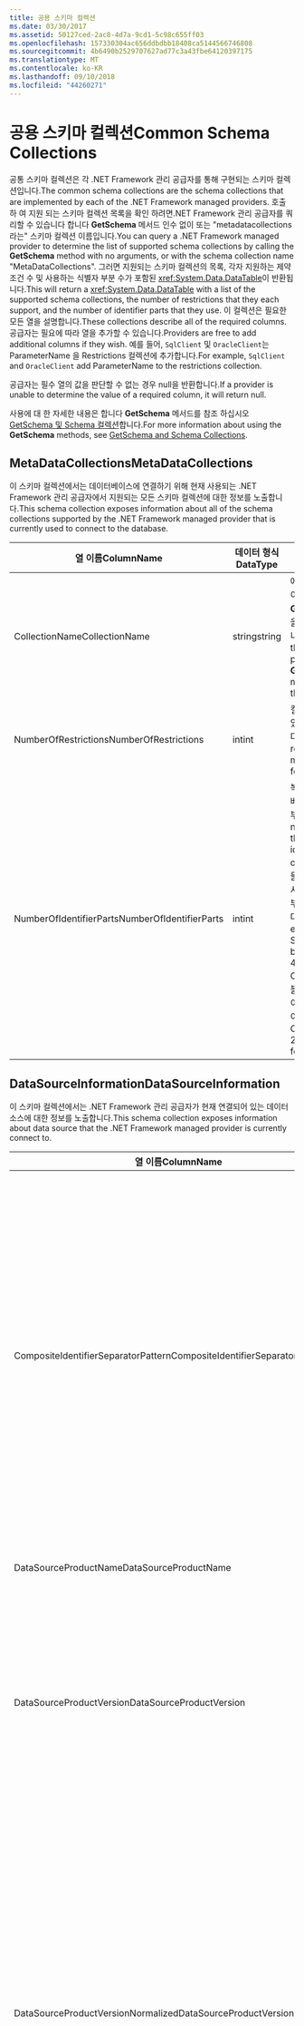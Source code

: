 ```yaml
---
title: 공용 스키마 컬렉션
ms.date: 03/30/2017
ms.assetid: 50127ced-2ac8-4d7a-9cd1-5c98c655ff03
ms.openlocfilehash: 157330304ac656ddbdbb18408ca5144566746808
ms.sourcegitcommit: 4b6490b2529707627ad77c3a43fbe64120397175
ms.translationtype: MT
ms.contentlocale: ko-KR
ms.lasthandoff: 09/10/2018
ms.locfileid: "44260271"
---
```

# <a name="common-schema-collections"></a><span data-ttu-id="09915-102">공용 스키마 컬렉션</span><span class="sxs-lookup"><span data-stu-id="09915-102">Common Schema Collections</span></span>
<span data-ttu-id="09915-103">공통 스키마 컬렉션은 각 .NET Framework 관리 공급자를 통해 구현되는 스키마 컬렉션입니다.</span><span class="sxs-lookup"><span data-stu-id="09915-103">The common schema collections are the schema collections that are implemented by each of the .NET Framework managed providers.</span></span> <span data-ttu-id="09915-104">호출 하 여 지원 되는 스키마 컬렉션 목록을 확인 하려면.NET Framework 관리 공급자를 쿼리할 수 있습니다 합니다 **GetSchema** 메서드 인수 없이 또는 "metadatacollections 라는" 스키마 컬렉션 이름입니다.</span><span class="sxs-lookup"><span data-stu-id="09915-104">You can query a .NET Framework managed provider to determine the list of supported schema collections by calling the **GetSchema** method with no arguments, or with the schema collection name "MetaDataCollections".</span></span> <span data-ttu-id="09915-105">그러면 지원되는 스키마 컬렉션의 목록, 각자 지원하는 제약 조건 수 및 사용하는 식별자 부분 수가 포함된 <xref:System.Data.DataTable>이 반환됩니다.</span><span class="sxs-lookup"><span data-stu-id="09915-105">This will return a <xref:System.Data.DataTable> with a list of the supported schema collections, the number of restrictions that they each support, and the number of identifier parts that they use.</span></span> <span data-ttu-id="09915-106">이 컬렉션은 필요한 모든 열을 설명합니다.</span><span class="sxs-lookup"><span data-stu-id="09915-106">These collections describe all of the required columns.</span></span> <span data-ttu-id="09915-107">공급자는 필요에 따라 열을 추가할 수 있습니다.</span><span class="sxs-lookup"><span data-stu-id="09915-107">Providers are free to add additional columns if they wish.</span></span> <span data-ttu-id="09915-108">예를 들어, `SqlClient` 및 `OracleClient`는 ParameterName 을 Restrictions 컬렉션에 추가합니다.</span><span class="sxs-lookup"><span data-stu-id="09915-108">For example, `SqlClient` and `OracleClient` add ParameterName to the restrictions collection.</span></span>  
  
 <span data-ttu-id="09915-109">공급자는 필수 열의 값을 판단할 수 없는 경우 null을 반환합니다.</span><span class="sxs-lookup"><span data-stu-id="09915-109">If a provider is unable to determine the value of a required column, it will return null.</span></span>  
  
 <span data-ttu-id="09915-110">사용에 대 한 자세한 내용은 합니다 **GetSchema** 메서드를 참조 하십시오 [GetSchema 및 Schema 컬렉션](../../../../docs/framework/data/adonet/getschema-and-schema-collections.md)합니다.</span><span class="sxs-lookup"><span data-stu-id="09915-110">For more information about using the **GetSchema** methods, see [GetSchema and Schema Collections](../../../../docs/framework/data/adonet/getschema-and-schema-collections.md).</span></span>  
  
## <a name="metadatacollections"></a><span data-ttu-id="09915-111">MetaDataCollections</span><span class="sxs-lookup"><span data-stu-id="09915-111">MetaDataCollections</span></span>  
 <span data-ttu-id="09915-112">이 스키마 컬렉션에서는 데이터베이스에 연결하기 위해 현재 사용되는 .NET Framework 관리 공급자에서 지원되는 모든 스키마 컬렉션에 대한 정보를 노출합니다.</span><span class="sxs-lookup"><span data-stu-id="09915-112">This schema collection exposes information about all of the schema collections supported by the .NET Framework managed provider that is currently used to connect to the database.</span></span>  
  
|<span data-ttu-id="09915-113">열 이름</span><span class="sxs-lookup"><span data-stu-id="09915-113">ColumnName</span></span>|<span data-ttu-id="09915-114">데이터 형식</span><span class="sxs-lookup"><span data-stu-id="09915-114">DataType</span></span>|<span data-ttu-id="09915-115">설명</span><span class="sxs-lookup"><span data-stu-id="09915-115">Description</span></span>|  
|----------------|--------------|-----------------|  
|<span data-ttu-id="09915-116">CollectionName</span><span class="sxs-lookup"><span data-stu-id="09915-116">CollectionName</span></span>|<span data-ttu-id="09915-117">string</span><span class="sxs-lookup"><span data-stu-id="09915-117">string</span></span>|<span data-ttu-id="09915-118">에 전달할 컬렉션의 이름을 합니다 **GetSchema** 컬렉션을 반환 하는 방법입니다.</span><span class="sxs-lookup"><span data-stu-id="09915-118">The name of the collection to pass to the **GetSchema** method to return the collection.</span></span>|  
|<span data-ttu-id="09915-119">NumberOfRestrictions</span><span class="sxs-lookup"><span data-stu-id="09915-119">NumberOfRestrictions</span></span>|<span data-ttu-id="09915-120">int</span><span class="sxs-lookup"><span data-stu-id="09915-120">int</span></span>|<span data-ttu-id="09915-121">컬렉션에 지정할 수 있는 제한의 수입니다.</span><span class="sxs-lookup"><span data-stu-id="09915-121">The number of restrictions that may be specified for the collection.</span></span>|  
|<span data-ttu-id="09915-122">NumberOfIdentifierParts</span><span class="sxs-lookup"><span data-stu-id="09915-122">NumberOfIdentifierParts</span></span>|<span data-ttu-id="09915-123">int</span><span class="sxs-lookup"><span data-stu-id="09915-123">int</span></span>|<span data-ttu-id="09915-124">복합 식별자/데이터베이스 개체 이름의 부분 개수.</span><span class="sxs-lookup"><span data-stu-id="09915-124">The number of parts in the composite identifier/database object name.</span></span> <span data-ttu-id="09915-125">예를 들어, SQL Server에서는 테이블에 대한 부분이 3개이고 열에 대한 4개입니다.</span><span class="sxs-lookup"><span data-stu-id="09915-125">For example, in SQL Server, this would be 3 for tables and 4 for columns.</span></span> <span data-ttu-id="09915-126">Oracle에서는 테이블에 대한 부분이 2개이고 열에 대한 부분이 3개입니다.</span><span class="sxs-lookup"><span data-stu-id="09915-126">In Oracle, it would be 2 for tables and 3 for columns.</span></span>|  
  
## <a name="datasourceinformation"></a><span data-ttu-id="09915-127">DataSourceInformation</span><span class="sxs-lookup"><span data-stu-id="09915-127">DataSourceInformation</span></span>  
 <span data-ttu-id="09915-128">이 스키마 컬렉션에서는 .NET Framework 관리 공급자가 현재 연결되어 있는 데이터 소스에 대한 정보를 노출합니다.</span><span class="sxs-lookup"><span data-stu-id="09915-128">This schema collection exposes information about data source that the .NET Framework managed provider is currently connect to.</span></span>  
  
|<span data-ttu-id="09915-129">열 이름</span><span class="sxs-lookup"><span data-stu-id="09915-129">ColumnName</span></span>|<span data-ttu-id="09915-130">데이터 형식</span><span class="sxs-lookup"><span data-stu-id="09915-130">DataType</span></span>|<span data-ttu-id="09915-131">설명</span><span class="sxs-lookup"><span data-stu-id="09915-131">Description</span></span>|  
|----------------|--------------|-----------------|  
|<span data-ttu-id="09915-132">CompositeIdentifierSeparatorPattern</span><span class="sxs-lookup"><span data-stu-id="09915-132">CompositeIdentifierSeparatorPattern</span></span>|<span data-ttu-id="09915-133">string</span><span class="sxs-lookup"><span data-stu-id="09915-133">string</span></span>|<span data-ttu-id="09915-134">복합 식별자의 복합 구분 기호와 일치하는 정규식입니다.</span><span class="sxs-lookup"><span data-stu-id="09915-134">The regular expression to match the composite separators in a composite identifier.</span></span> <span data-ttu-id="09915-135">예를 들어, "\\."</span><span class="sxs-lookup"><span data-stu-id="09915-135">For example, "\\."</span></span> <span data-ttu-id="09915-136">(SQL Server 용) 또는 "\@&#124;\\합니다."</span><span class="sxs-lookup"><span data-stu-id="09915-136">(for SQL Server) or "\@&#124;\\."</span></span> <span data-ttu-id="09915-137">(Oracle의 경우)입니다.</span><span class="sxs-lookup"><span data-stu-id="09915-137">(for Oracle).</span></span><br /><br /> <span data-ttu-id="09915-138">복합 식별자는 일반적으로 예를 들어 데이터베이스 개체 이름에 사용 됩니다., pubs.dbo.authors 또는 pubs\@dbo.authors입니다.</span><span class="sxs-lookup"><span data-stu-id="09915-138">A composite identifier is typically what is used for a database object name, for example: pubs.dbo.authors or pubs\@dbo.authors.</span></span><br /><br /> <span data-ttu-id="09915-139">SQL Server에 대 한 정규식을 사용 하 여 "\\."입니다.</span><span class="sxs-lookup"><span data-stu-id="09915-139">For SQL Server, use the regular expression "\\.".</span></span> <span data-ttu-id="09915-140">Oracleclient의 사용 하 여 "\@&#124;\\."입니다.</span><span class="sxs-lookup"><span data-stu-id="09915-140">For OracleClient, use "\@&#124;\\.".</span></span><br /><br /> <span data-ttu-id="09915-141">ODBC의 경우 Catalog_name_seperator를 사용합니다.</span><span class="sxs-lookup"><span data-stu-id="09915-141">For ODBC use the Catalog_name_seperator.</span></span><br /><br /> <span data-ttu-id="09915-142">OLE DB의 경우 DBLITERAL_CATALOG_SEPARATOR 또는 DBLITERAL_SCHEMA_SEPARATOR를 사용합니다.</span><span class="sxs-lookup"><span data-stu-id="09915-142">For OLE DB use DBLITERAL_CATALOG_SEPARATOR or DBLITERAL_SCHEMA_SEPARATOR.</span></span>|  
|<span data-ttu-id="09915-143">DataSourceProductName</span><span class="sxs-lookup"><span data-stu-id="09915-143">DataSourceProductName</span></span>|<span data-ttu-id="09915-144">string</span><span class="sxs-lookup"><span data-stu-id="09915-144">string</span></span>|<span data-ttu-id="09915-145">"Oracle" 또는 "SQLServer"와 같은 공급자에서 액세스하는 제품의 이름입니다.</span><span class="sxs-lookup"><span data-stu-id="09915-145">The name of the product accessed by the provider, such as "Oracle" or "SQLServer".</span></span>|  
|<span data-ttu-id="09915-146">DataSourceProductVersion</span><span class="sxs-lookup"><span data-stu-id="09915-146">DataSourceProductVersion</span></span>|<span data-ttu-id="09915-147">string</span><span class="sxs-lookup"><span data-stu-id="09915-147">string</span></span>|<span data-ttu-id="09915-148">공급자에서 액세스하는 제품의 버전을 Microsoft 형식이 아닌 데이터 소스 기본 형식으로 나타냅니다.</span><span class="sxs-lookup"><span data-stu-id="09915-148">Indicates the version of the product accessed by the provider, in the data sources native format and not in Microsoft format.</span></span><br /><br /> <span data-ttu-id="09915-149">경우에 따라 DataSourceProductVersion과 DataSourceProductVersionNormalized는 동일한 값입니다.</span><span class="sxs-lookup"><span data-stu-id="09915-149">In some cases DataSourceProductVersion and DataSourceProductVersionNormalized will be the same value.</span></span> <span data-ttu-id="09915-150">OLE DB 및 ODBC의 경우 이 값은 항상 기본 API에서 동일한 함수 호출로 매핑될 때와 같습니다.</span><span class="sxs-lookup"><span data-stu-id="09915-150">In the case of OLE DB and ODBC, these will always be the same as they are mapped to the same function call in the underlying native API.</span></span>|  
|<span data-ttu-id="09915-151">DataSourceProductVersionNormalized</span><span class="sxs-lookup"><span data-stu-id="09915-151">DataSourceProductVersionNormalized</span></span>|<span data-ttu-id="09915-152">string</span><span class="sxs-lookup"><span data-stu-id="09915-152">string</span></span>|<span data-ttu-id="09915-153">`String.Compare()`와 비교할 수 있는 데이터 소스의 표준화된 버전.</span><span class="sxs-lookup"><span data-stu-id="09915-153">A normalized version for the data source, such that it can be compared with `String.Compare()`.</span></span> <span data-ttu-id="09915-154">이 형식은 버전 10이 버전 1과 버전 2 사이에 정렬되지 않도록 공급자의 모든 버전에서 일관성이 유지됩니다.</span><span class="sxs-lookup"><span data-stu-id="09915-154">The format of this is consistent for all versions of the provider to prevent version 10 from sorting between version 1 and version 2.</span></span><br /><br /> <span data-ttu-id="09915-155">예를 들어, Oracle 공급자는 "08.01.07.04.01"을 반환 하는 Oracle 8i 데이터 원본을 사용 하면 해당 정규화 된 버전에 대 한 "nn.nn.nn.nn.nn" 형식을 사용 합니다.</span><span class="sxs-lookup"><span data-stu-id="09915-155">For example, the Oracle provider uses a format of "nn.nn.nn.nn.nn" for its normalized version, which causes an Oracle 8i data source to return "08.01.07.04.01".</span></span> <span data-ttu-id="09915-156">SQL Server에는 일반적인 Microsoft "nn.nn.nnnn" 형식을 사용합니다.</span><span class="sxs-lookup"><span data-stu-id="09915-156">SQL Server uses the typical Microsoft "nn.nn.nnnn" format.</span></span><br /><br /> <span data-ttu-id="09915-157">경우에 따라 DataSourceProductVersion과 DataSourceProductVersionNormalized는 동일한 값입니다.</span><span class="sxs-lookup"><span data-stu-id="09915-157">In some cases, DataSourceProductVersion and DataSourceProductVersionNormalized will be the same value.</span></span> <span data-ttu-id="09915-158">OLE DB 및 ODBC의 경우 이 값은 항상 기본 API에서 동일한 함수 호출로 매핑될 때와 같습니다.</span><span class="sxs-lookup"><span data-stu-id="09915-158">In the case of OLE DB and ODBC these will always be the same as they are mapped to the same function call in the underlying native API.</span></span>|  
|<span data-ttu-id="09915-159">GroupByBehavior</span><span class="sxs-lookup"><span data-stu-id="09915-159">GroupByBehavior</span></span>|<xref:System.Data.Common.GroupByBehavior>|<span data-ttu-id="09915-160">GROUP BY 절의 열과 선택 목록의 집계되지 않은 열 간의 관계를 지정합니다.</span><span class="sxs-lookup"><span data-stu-id="09915-160">Specifies the relationship between the columns in a GROUP BY clause and the non-aggregated columns in the select list.</span></span>|  
|<span data-ttu-id="09915-161">IdentifierPattern</span><span class="sxs-lookup"><span data-stu-id="09915-161">IdentifierPattern</span></span>|<span data-ttu-id="09915-162">string</span><span class="sxs-lookup"><span data-stu-id="09915-162">string</span></span>|<span data-ttu-id="09915-163">식별자와 일치하고 일치하는 식별자 값이 있는 정규식입니다.</span><span class="sxs-lookup"><span data-stu-id="09915-163">A regular expression that matches an identifier and has a match value of the identifier.</span></span> <span data-ttu-id="09915-164">예를 들어, &quot;[A-Za-z0-9_#$]&quot;입니다.</span><span class="sxs-lookup"><span data-stu-id="09915-164">For example "[A-Za-z0-9_#$]".</span></span>|  
|<span data-ttu-id="09915-165">IdentifierCase</span><span class="sxs-lookup"><span data-stu-id="09915-165">IdentifierCase</span></span>|<xref:System.Data.Common.IdentifierCase>|<span data-ttu-id="09915-166">따옴표로 묶지 않은 식별자의 대/소문자 구분 여부를 나타냅니다.</span><span class="sxs-lookup"><span data-stu-id="09915-166">Indicates whether non-quoted identifiers are treated as case sensitive or not.</span></span>|  
|<span data-ttu-id="09915-167">OrderByColumnsInSelect</span><span class="sxs-lookup"><span data-stu-id="09915-167">OrderByColumnsInSelect</span></span>|<span data-ttu-id="09915-168">bool</span><span class="sxs-lookup"><span data-stu-id="09915-168">bool</span></span>|<span data-ttu-id="09915-169">ORDER BY 절의 열이 선택 목록에 들어 있어야 하는지 여부를 지정합니다.</span><span class="sxs-lookup"><span data-stu-id="09915-169">Specifies whether columns in an ORDER BY clause must be in the select list.</span></span> <span data-ttu-id="09915-170">true 값은 선택 목록에 있어야 함을 나타내며 false 값은 선택 목록에 있을 필요가 없음을 나타냅니다.</span><span class="sxs-lookup"><span data-stu-id="09915-170">A value of true indicates that they are required to be in the select list, a value of false indicates that they are not required to be in the select list.</span></span>|  
|<span data-ttu-id="09915-171">ParameterMarkerFormat</span><span class="sxs-lookup"><span data-stu-id="09915-171">ParameterMarkerFormat</span></span>|<span data-ttu-id="09915-172">string</span><span class="sxs-lookup"><span data-stu-id="09915-172">string</span></span>|<span data-ttu-id="09915-173">매개 변수 형식을 지정하는 방법을 나타내는 형식 문자열입니다.</span><span class="sxs-lookup"><span data-stu-id="09915-173">A format string that represents how to format a parameter.</span></span><br /><br /> <span data-ttu-id="09915-174">명명된 매개 변수를 데이터 소스에서 지원하는 경우 매개 변수 이름의 형식이 지정되어야 하는 위치가 이 문자열의 첫 번째 자리 표시자여야 합니다.</span><span class="sxs-lookup"><span data-stu-id="09915-174">If named parameters are supported by the data source, the first placeholder in this string should be where the parameter name should be formatted.</span></span><br /><br /> <span data-ttu-id="09915-175">예를 들어, 데이터 원본 이름을 지정 하 고 접두사가 붙은 매개 변수를 필요로 하는 경우는 ':'이 ":{0}"입니다.</span><span class="sxs-lookup"><span data-stu-id="09915-175">For example, if the data source expects parameters to be named and prefixed with an ‘:’ this would be ":{0}".</span></span> <span data-ttu-id="09915-176">이 문자열을 “p1”이라는 매개 변수 이름으로 형식을 지정하는 경우 결과 문자열은 “:p1”입니다.</span><span class="sxs-lookup"><span data-stu-id="09915-176">When formatting this with a parameter name of "p1" the resulting string is ":p1".</span></span><br /><br /> <span data-ttu-id="09915-177">데이터 원본 이라는 접두사가 붙은 매개 변수를 필요로 하는 경우는 '\@', 이름을 이미 포함 하지만 '{0}', 및 라는 매개 변수를 지정 합니다. 결과를 "\@p1" 정규식은 단순히 "\@p1"입니다.</span><span class="sxs-lookup"><span data-stu-id="09915-177">If the data source expects parameters to be prefixed with the ‘\@’, but the names already include them, this would be ‘{0}’, and the result of formatting a parameter named "\@p1" would simply be "\@p1".</span></span><br /><br /> <span data-ttu-id="09915-178">명명 된 매개 변수가 필요 하지 않으며 사용 하는 데이터 원본에는 '?'</span><span class="sxs-lookup"><span data-stu-id="09915-178">For data sources that do not expect named parameters and expect the use of the ‘?’</span></span> <span data-ttu-id="09915-179">문자 서식 문자열을 간단히 지정할 수 있습니다. '?'를 매개 변수 이름은 무시 됩니다.</span><span class="sxs-lookup"><span data-stu-id="09915-179">character, the format string can be specified as simply ‘?’, which would ignore the parameter name.</span></span> <span data-ttu-id="09915-180">OLE DB의 경우에는 ‘?’가 반환됩니다.</span><span class="sxs-lookup"><span data-stu-id="09915-180">For OLE DB we return ‘?’.</span></span>|  
|<span data-ttu-id="09915-181">ParameterMarkerPattern</span><span class="sxs-lookup"><span data-stu-id="09915-181">ParameterMarkerPattern</span></span>|<span data-ttu-id="09915-182">string</span><span class="sxs-lookup"><span data-stu-id="09915-182">string</span></span>|<span data-ttu-id="09915-183">매개 변수 표식과 일치하는 정규식입니다.</span><span class="sxs-lookup"><span data-stu-id="09915-183">A regular expression that matches a parameter marker.</span></span> <span data-ttu-id="09915-184">매개 변수 이름이 있는 경우 일치하는 매개 변수 이름 값을 가집니다.</span><span class="sxs-lookup"><span data-stu-id="09915-184">It will have a match value of the parameter name, if any.</span></span><br /><br /> <span data-ttu-id="09915-185">예를 들어, 명명 된 매개 변수는 지원 되는 경우는 '\@' 문자가 포함 될 매개 변수 이름에서는: "(\@[z0-9_$ #] \*)".</span><span class="sxs-lookup"><span data-stu-id="09915-185">For example, if named parameters are supported with an ‘\@’ lead-in character that will be included in the parameter name, this would be: "(\@[A-Za-z0-9_$#]\*)".</span></span><br /><br /> <span data-ttu-id="09915-186">그러나 명명 된 매개 변수는 지원 되는 경우는 ':' 선행 문자와 해당 매개 변수 이름의 일부분이 아니므로,이 됩니다: ": ([z0-9_$ #]\*)".</span><span class="sxs-lookup"><span data-stu-id="09915-186">However, if named parameters are supported with a ‘:’ as the lead-in character and it is not part of the parameter name, this would be: ":([A-Za-z0-9_$#]\*)".</span></span><br /><br /> <span data-ttu-id="09915-187">물론 데이터 소스에서 명명된 매개 변수를 지원하는 경우 정규식은 단순히 &quot;?&quot;입니다.</span><span class="sxs-lookup"><span data-stu-id="09915-187">Of course, if the data source doesn’t support named parameters, this would simply be "?".</span></span>|  
|<span data-ttu-id="09915-188">ParameterNameMaxLength</span><span class="sxs-lookup"><span data-stu-id="09915-188">ParameterNameMaxLength</span></span>|<span data-ttu-id="09915-189">int</span><span class="sxs-lookup"><span data-stu-id="09915-189">int</span></span>|<span data-ttu-id="09915-190">매개 변수 이름의 최대 길이(문자 수)입니다.</span><span class="sxs-lookup"><span data-stu-id="09915-190">The maximum length of a parameter name in characters.</span></span> <span data-ttu-id="09915-191">Visual Studio에서는 매개 변수 이름이 지원되는 경우 최대 길이에 대한 최소 값을 30자로 간주합니다.</span><span class="sxs-lookup"><span data-stu-id="09915-191">Visual Studio expects that if parameter names are supported, the minimum value for the maximum length is 30 characters.</span></span><br /><br /> <span data-ttu-id="09915-192">데이터 소스에서 명명된 매개 변수를 지원하지 않는 경우 이 속성은 0을 반환합니다.</span><span class="sxs-lookup"><span data-stu-id="09915-192">If the data source does not support named parameters, this property returns zero.</span></span>|  
|<span data-ttu-id="09915-193">ParameterNamePattern</span><span class="sxs-lookup"><span data-stu-id="09915-193">ParameterNamePattern</span></span>|<span data-ttu-id="09915-194">string</span><span class="sxs-lookup"><span data-stu-id="09915-194">string</span></span>|<span data-ttu-id="09915-195">유효 매개 변수 이름과 일치하는 정규식입니다.</span><span class="sxs-lookup"><span data-stu-id="09915-195">A regular expression that matches the valid parameter names.</span></span> <span data-ttu-id="09915-196">매개 변수 이름에 사용할 수 있는 문자에 관한 규칙은 데이터 소스마다 다릅니다.</span><span class="sxs-lookup"><span data-stu-id="09915-196">Different data sources have different rules regarding the characters that may be used for parameter names.</span></span><br /><br /> <span data-ttu-id="09915-197">Visual Studio에서는 매개 변수 이름이 지원되는 경우 문자 "\p{Lu}\p{Ll}\p{Lt}\p{Lm}\p{Lo}\p{Nl}\p{Nd}"를 매개 변수 이름에 사용할 수 있는 최소 지원 문자 집합으로 간주합니다.</span><span class="sxs-lookup"><span data-stu-id="09915-197">Visual Studio expects that if parameter names are supported, the characters "\p{Lu}\p{Ll}\p{Lt}\p{Lm}\p{Lo}\p{Nl}\p{Nd}" are the minimum supported set of characters that are valid for parameter names.</span></span>|  
|<span data-ttu-id="09915-198">QuotedIdentifierPattern</span><span class="sxs-lookup"><span data-stu-id="09915-198">QuotedIdentifierPattern</span></span>|<span data-ttu-id="09915-199">string</span><span class="sxs-lookup"><span data-stu-id="09915-199">string</span></span>|<span data-ttu-id="09915-200">따옴표로 묶은 식별자와 일치하고 따옴표를 제외한 일치하는 식별자 값이 있는 정규식입니다.</span><span class="sxs-lookup"><span data-stu-id="09915-200">A regular expression that matches a quoted identifier and has a match value of the identifier itself without the quotes.</span></span> <span data-ttu-id="09915-201">예를 들어 큰따옴표가 따옴표 붙은 식별자를 식별 하는 데 사용 하는 데이터 원본,이 됩니다. "(([^\\"]&#124;\\"\\") \*) ".</span><span class="sxs-lookup"><span data-stu-id="09915-201">For example, if the data source used double-quotes to identify quoted identifiers, this would be: "(([^\\"]&#124;\\"\\")\*)".</span></span>|  
|<span data-ttu-id="09915-202">QuotedIdentifierCase</span><span class="sxs-lookup"><span data-stu-id="09915-202">QuotedIdentifierCase</span></span>|<xref:System.Data.Common.IdentifierCase>|<span data-ttu-id="09915-203">따옴표로 묶은 식별자의 대/소문자 구분 여부를 나타냅니다.</span><span class="sxs-lookup"><span data-stu-id="09915-203">Indicates whether quoted identifiers are treated as case sensitive or not.</span></span>|  
|<span data-ttu-id="09915-204">StatementSeparatorPattern</span><span class="sxs-lookup"><span data-stu-id="09915-204">StatementSeparatorPattern</span></span>|<span data-ttu-id="09915-205">string</span><span class="sxs-lookup"><span data-stu-id="09915-205">string</span></span>|<span data-ttu-id="09915-206">문 구분 기호와 일치하는 정규식입니다.</span><span class="sxs-lookup"><span data-stu-id="09915-206">A regular expression that matches the statement separator.</span></span>|  
|<span data-ttu-id="09915-207">StringLiteralPattern</span><span class="sxs-lookup"><span data-stu-id="09915-207">StringLiteralPattern</span></span>|<span data-ttu-id="09915-208">string</span><span class="sxs-lookup"><span data-stu-id="09915-208">string</span></span>|<span data-ttu-id="09915-209">문자 리터럴과 일치하고 일치하는 리터럴 값이 있는 정규식입니다.</span><span class="sxs-lookup"><span data-stu-id="09915-209">A regular expression that matches a string literal and has a match value of the literal itself.</span></span> <span data-ttu-id="09915-210">예를 들어, 작은 따옴표 문자열을 식별 하는 데 사용 하는 데이터 원본,이 됩니다. "('([^']&#124;'') \*')"'</span><span class="sxs-lookup"><span data-stu-id="09915-210">For example, if the data source used single-quotes to identify strings, this would be: "('([^']&#124;'')\*')"'</span></span>|  
|<span data-ttu-id="09915-211">SupportedJoinOperators</span><span class="sxs-lookup"><span data-stu-id="09915-211">SupportedJoinOperators</span></span>|<xref:System.Data.Common.SupportedJoinOperators>|<span data-ttu-id="09915-212">데이터 소스에서 지원하는 SQL 조인 문의 형식을 지정합니다.</span><span class="sxs-lookup"><span data-stu-id="09915-212">Specifies what types of SQL join statements are supported by the data source.</span></span>|  
  
## <a name="datatypes"></a><span data-ttu-id="09915-213">DataTypes</span><span class="sxs-lookup"><span data-stu-id="09915-213">DataTypes</span></span>  
 <span data-ttu-id="09915-214">이 스키마 컬렉션에서는 .NET Framework 관리 공급자가 현재 연결되어 있는 데이터베이스에서 지원하는 데이터 형식에 대한 정보를 노출합니다.</span><span class="sxs-lookup"><span data-stu-id="09915-214">This schema collection exposes information about the data types that are supported by the database that the .NET Framework managed provider is currently connected to.</span></span>  
  
|<span data-ttu-id="09915-215">열 이름</span><span class="sxs-lookup"><span data-stu-id="09915-215">ColumnName</span></span>|<span data-ttu-id="09915-216">데이터 형식</span><span class="sxs-lookup"><span data-stu-id="09915-216">DataType</span></span>|<span data-ttu-id="09915-217">설명</span><span class="sxs-lookup"><span data-stu-id="09915-217">Description</span></span>|  
|----------------|--------------|-----------------|  
|<span data-ttu-id="09915-218">TypeName</span><span class="sxs-lookup"><span data-stu-id="09915-218">TypeName</span></span>|<span data-ttu-id="09915-219">string</span><span class="sxs-lookup"><span data-stu-id="09915-219">string</span></span>|<span data-ttu-id="09915-220">공급자별 데이터 형식 이름입니다.</span><span class="sxs-lookup"><span data-stu-id="09915-220">The provider-specific data type name.</span></span>|  
|<span data-ttu-id="09915-221">ProviderDbType</span><span class="sxs-lookup"><span data-stu-id="09915-221">ProviderDbType</span></span>|<span data-ttu-id="09915-222">int</span><span class="sxs-lookup"><span data-stu-id="09915-222">int</span></span>|<span data-ttu-id="09915-223">매개 변수 형식을 지정할 때 사용해야 하는 공급자별 형식 값입니다.</span><span class="sxs-lookup"><span data-stu-id="09915-223">The provider-specific type value that should be used when specifying a parameter’s type.</span></span> <span data-ttu-id="09915-224">예를 들어, SqlDbType.Money 또는 OracleType.Blob입니다.</span><span class="sxs-lookup"><span data-stu-id="09915-224">For example, SqlDbType.Money or OracleType.Blob.</span></span>|  
|<span data-ttu-id="09915-225">ColumnSize</span><span class="sxs-lookup"><span data-stu-id="09915-225">ColumnSize</span></span>|<span data-ttu-id="09915-226">long</span><span class="sxs-lookup"><span data-stu-id="09915-226">long</span></span>|<span data-ttu-id="09915-227">숫자가 아닌 열 또는 매개 변수의 길이는 공급자에서 이 형식에 대해 정의된 길이 또는 최대값을 나타냅니다.</span><span class="sxs-lookup"><span data-stu-id="09915-227">The length of a non-numeric column or parameter refers to either the maximum or the length defined for this type by the provider.</span></span><br /><br /> <span data-ttu-id="09915-228">문자 데이터의 경우 이 값은 데이터 소스에 정의한 최대값 또는 정의된 길이(단위)입니다.</span><span class="sxs-lookup"><span data-stu-id="09915-228">For character data, this is the maximum or defined length in units, defined by the data source.</span></span> <span data-ttu-id="09915-229">Oracle에는 일부 문자 데이터 형식에 대해 길이를 지정하고 나서 실제 저장소 크기를 지정하는 개념이 있습니다.</span><span class="sxs-lookup"><span data-stu-id="09915-229">Oracle has the concept of specifying a length and then specifying the actual storage size for some character data types.</span></span> <span data-ttu-id="09915-230">이 개념에서는 Oracle의 단위 길이만을 정의합니다.</span><span class="sxs-lookup"><span data-stu-id="09915-230">This defines only the length in units for Oracle.</span></span><br /><br /> <span data-ttu-id="09915-231">날짜/시간 데이터 형식의 경우, 최대값에서 소수로 나타낸 시간(초)의 정밀도를 허용한다고 가정할 때 문자열 표시의 길이입니다.</span><span class="sxs-lookup"><span data-stu-id="09915-231">For date-time data types, this is the length of the string representation (assuming the maximum allowed precision of the fractional seconds component).</span></span><br /><br /> <span data-ttu-id="09915-232">데이터 형식이 숫자이면 이 값은 데이터 형식의 최대 정밀도에 대한 상한 값입니다.</span><span class="sxs-lookup"><span data-stu-id="09915-232">If the data type is numeric, this is the upper bound on the maximum precision of the data type.</span></span>|  
|<span data-ttu-id="09915-233">CreateFormat</span><span class="sxs-lookup"><span data-stu-id="09915-233">CreateFormat</span></span>|<span data-ttu-id="09915-234">string</span><span class="sxs-lookup"><span data-stu-id="09915-234">string</span></span>|<span data-ttu-id="09915-235">이 열을 CREATE TABLE과 같은 데이터 정의 문에 추가하는 방법을 나타내는 형식 문자열입니다.</span><span class="sxs-lookup"><span data-stu-id="09915-235">Format string that represents how to add this column to a data definition statement, such as CREATE TABLE.</span></span> <span data-ttu-id="09915-236">CreateParameter 배열의 각 요소는 형식 문자열에 “매개 변수 표식”으로 나타나야 합니다.</span><span class="sxs-lookup"><span data-stu-id="09915-236">Each element in the CreateParameter array should be represented by a "parameter marker" in the format string.</span></span><br /><br /> <span data-ttu-id="09915-237">예를 들어, SQL 데이터 형식 DECIMAL에는 정밀도와 배율이 필요합니다.</span><span class="sxs-lookup"><span data-stu-id="09915-237">For example, the SQL data type DECIMAL needs a precision and a scale.</span></span> <span data-ttu-id="09915-238">형식 문자열을는 것이 예제의 경우 "10 진수 ({0},{1})".</span><span class="sxs-lookup"><span data-stu-id="09915-238">In this case, the format string would be "DECIMAL({0},{1})".</span></span>|  
|<span data-ttu-id="09915-239">CreateParameters</span><span class="sxs-lookup"><span data-stu-id="09915-239">CreateParameters</span></span>|<span data-ttu-id="09915-240">string</span><span class="sxs-lookup"><span data-stu-id="09915-240">string</span></span>|<span data-ttu-id="09915-241">이 데이터 형식의 열을 만들 때 지정해야 하는 생성 매개 변수입니다.</span><span class="sxs-lookup"><span data-stu-id="09915-241">The creation parameters that must be specified when creating a column of this data type.</span></span> <span data-ttu-id="09915-242">각 생성 매개 변수는 문자열로 나열되며 제공되는 순서대로 쉼표로 구분됩니다.</span><span class="sxs-lookup"><span data-stu-id="09915-242">Each creation parameter is listed in the string, separated by a comma in the order they are to be supplied.</span></span><br /><br /> <span data-ttu-id="09915-243">예를 들어, SQL 데이터 형식 DECIMAL에는 정밀도와 배율이 필요합니다.</span><span class="sxs-lookup"><span data-stu-id="09915-243">For example, the SQL data type DECIMAL needs a precision and a scale.</span></span> <span data-ttu-id="09915-244">이 경우, 생성 매개 변수에는 &quot;정밀도, 배율&quot; 문자열이 포함되어야 합니다.</span><span class="sxs-lookup"><span data-stu-id="09915-244">In this case, the creation parameters should contain the string "precision, scale".</span></span><br /><br /> <span data-ttu-id="09915-245">10의 전체 자릿수 및 소수 자릿수 2 사용 하 여 DECIMAL 열을 만드는 텍스트 명령에서 createformat의 값에는 10 진수 수 있습니다 ({0},{1}) "이며 전체 형식 사양은 decimal(10,2)입니다.</span><span class="sxs-lookup"><span data-stu-id="09915-245">In a text command to create a DECIMAL column with a precision of 10 and a scale of 2, the value of the CreateFormat column might be DECIMAL({0},{1})" and the complete type specification would be DECIMAL(10,2).</span></span>|  
|<span data-ttu-id="09915-246">데이터 형식</span><span class="sxs-lookup"><span data-stu-id="09915-246">DataType</span></span>|<span data-ttu-id="09915-247">string</span><span class="sxs-lookup"><span data-stu-id="09915-247">string</span></span>|<span data-ttu-id="09915-248">.NET Framework 형식의 데이터 형식 이름입니다.</span><span class="sxs-lookup"><span data-stu-id="09915-248">The name of the .NET Framework type of the data type.</span></span>|  
|<span data-ttu-id="09915-249">IsAutoincrementable</span><span class="sxs-lookup"><span data-stu-id="09915-249">IsAutoincrementable</span></span>|<span data-ttu-id="09915-250">bool</span><span class="sxs-lookup"><span data-stu-id="09915-250">bool</span></span>|<span data-ttu-id="09915-251">true - 이 데이터 형식의 값이 자동 증분됩니다.</span><span class="sxs-lookup"><span data-stu-id="09915-251">true—Values of this data type may be auto-incrementing.</span></span><br /><br /> <span data-ttu-id="09915-252">false - 이 데이터 형식의 값이 자동 증분되지 않습니다.</span><span class="sxs-lookup"><span data-stu-id="09915-252">false—Values of this data type may not be auto-incrementing.</span></span><br /><br /> <span data-ttu-id="09915-253">이 값은 이 데이터 형식 열의 자동 증분 여부를 나타낼 뿐, 이 형식의 모든 열이 자동 증분되도록 지정하지는 않습니다.</span><span class="sxs-lookup"><span data-stu-id="09915-253">Note that this merely indicates whether a column of this data type may be auto-incrementing, not that all columns of this type are auto-incrementing.</span></span>|  
|<span data-ttu-id="09915-254">IsBestMatch</span><span class="sxs-lookup"><span data-stu-id="09915-254">IsBestMatch</span></span>|<span data-ttu-id="09915-255">bool</span><span class="sxs-lookup"><span data-stu-id="09915-255">bool</span></span>|<span data-ttu-id="09915-256">true - 데이터 형식이 데이터 저장소의 모든 데이터 형식과 DataType 열의 값으로 나타낸 .NET Framework 데이터 형식 사이에서 정확히 일치합니다.</span><span class="sxs-lookup"><span data-stu-id="09915-256">true—The data type is the best match between all data types in the data store and the .NET Framework data type indicated by the value in the DataType column.</span></span><br /><br /> <span data-ttu-id="09915-257">false - 데이터 형식이 정확히 일치하지 않습니다.</span><span class="sxs-lookup"><span data-stu-id="09915-257">false—The data type is not the best match.</span></span><br /><br /> <span data-ttu-id="09915-258">DataType 열의 값이 동일한 각 행 집합의 경우, IsBestMatch 열은 하나의 행에서만 true로 설정됩니다.</span><span class="sxs-lookup"><span data-stu-id="09915-258">For each set of rows in which the value of the DataType column is the same, the IsBestMatch column is set to true in only one row.</span></span>|  
|<span data-ttu-id="09915-259">IsCaseSensitive</span><span class="sxs-lookup"><span data-stu-id="09915-259">IsCaseSensitive</span></span>|<span data-ttu-id="09915-260">bool</span><span class="sxs-lookup"><span data-stu-id="09915-260">bool</span></span>|<span data-ttu-id="09915-261">true - 데이터 형식이 문자 형식이며 대/소문자를 구분합니다.</span><span class="sxs-lookup"><span data-stu-id="09915-261">true—The data type is a character type and is case-sensitive.</span></span><br /><br /> <span data-ttu-id="09915-262">false - 데이터 형식이 문자 형식이 아니거나 대/소문자를 구분하지 않습니다.</span><span class="sxs-lookup"><span data-stu-id="09915-262">false—The data type is not a character type or is not case-sensitive.</span></span>|  
|<span data-ttu-id="09915-263">IsFixedLength</span><span class="sxs-lookup"><span data-stu-id="09915-263">IsFixedLength</span></span>|<span data-ttu-id="09915-264">bool</span><span class="sxs-lookup"><span data-stu-id="09915-264">bool</span></span>|<span data-ttu-id="09915-265">true - DDL(데이터 정의 언어)에서 만든 이 데이터 형식의 열 길이가 고정 길이입니다.</span><span class="sxs-lookup"><span data-stu-id="09915-265">true—Columns of this data type created by the data definition language (DDL) will be of fixed length.</span></span><br /><br /> <span data-ttu-id="09915-266">false - DDL에서 만든 이 데이터 형식의 열 길이가 가변 길이입니다.</span><span class="sxs-lookup"><span data-stu-id="09915-266">false—Columns of this data type created by the DDL will be of variable length.</span></span><br /><br /> <span data-ttu-id="09915-267">DBNull.Value - 공급자가 이 필드를 고정 길이 열에 매핑할지 아니면 가변 길이 열에 매핑할지를 알 수 없습니다.</span><span class="sxs-lookup"><span data-stu-id="09915-267">DBNull.Value—It is not known whether the provider will map this field with a fixed-length or variable-length column.</span></span>|  
|<span data-ttu-id="09915-268">IsFixedPrecisionScale</span><span class="sxs-lookup"><span data-stu-id="09915-268">IsFixedPrecisionScale</span></span>|<span data-ttu-id="09915-269">bool</span><span class="sxs-lookup"><span data-stu-id="09915-269">bool</span></span>|<span data-ttu-id="09915-270">true - 데이터 형식의 정밀도와 배율이 고정되어 있습니다.</span><span class="sxs-lookup"><span data-stu-id="09915-270">true—The data type has a fixed precision and scale.</span></span><br /><br /> <span data-ttu-id="09915-271">false - 데이터 형식의 정밀도와 배율이 고정되어 있지 않습니다.</span><span class="sxs-lookup"><span data-stu-id="09915-271">false—The data type does not have a fixed precision and scale.</span></span>|  
|<span data-ttu-id="09915-272">IsLong</span><span class="sxs-lookup"><span data-stu-id="09915-272">IsLong</span></span>|<span data-ttu-id="09915-273">bool</span><span class="sxs-lookup"><span data-stu-id="09915-273">bool</span></span>|<span data-ttu-id="09915-274">true - 데이터 형식에 매우 긴 데이터가 포함되며, 매우 긴 데이터의 정의는 공급자별로 다릅니다.</span><span class="sxs-lookup"><span data-stu-id="09915-274">true—The data type contains very long data; the definition of very long data is provider-specific.</span></span><br /><br /> <span data-ttu-id="09915-275">false - 데이터 형식에 매우 긴 데이터가 포함되지 않습니다.</span><span class="sxs-lookup"><span data-stu-id="09915-275">false—The data type does not contain very long data.</span></span>|  
|<span data-ttu-id="09915-276">IsNullable</span><span class="sxs-lookup"><span data-stu-id="09915-276">IsNullable</span></span>|<span data-ttu-id="09915-277">bool</span><span class="sxs-lookup"><span data-stu-id="09915-277">bool</span></span>|<span data-ttu-id="09915-278">true - Null 허용 데이터 형식입니다.</span><span class="sxs-lookup"><span data-stu-id="09915-278">true—The data type is nullable.</span></span><br /><br /> <span data-ttu-id="09915-279">false - Null 허용 데이터 형식이 아닙니다.</span><span class="sxs-lookup"><span data-stu-id="09915-279">false—The data type is not nullable.</span></span><br /><br /> <span data-ttu-id="09915-280">DBNull.Value - 데이터 형식이 Null 허용인지 여부를 알 수 없습니다.</span><span class="sxs-lookup"><span data-stu-id="09915-280">DBNull.Value—It is not known whether the data type is nullable.</span></span>|  
|<span data-ttu-id="09915-281">IsSearchable</span><span class="sxs-lookup"><span data-stu-id="09915-281">IsSearchable</span></span>|<span data-ttu-id="09915-282">bool</span><span class="sxs-lookup"><span data-stu-id="09915-282">bool</span></span>|<span data-ttu-id="09915-283">true - LIKE 조건부를 제외한 모든 연산자와 함께 데이터 형식을 WHERE 절에서 사용할 수 있습니다.</span><span class="sxs-lookup"><span data-stu-id="09915-283">true—The data type can be used in a WHERE clause with any operator except the LIKE predicate.</span></span><br /><br /> <span data-ttu-id="09915-284">false - LIKE 조건부를 제외한 모든 연산자와 함께 데이터 형식을 WHERE 절에서 사용할 수 없습니다.</span><span class="sxs-lookup"><span data-stu-id="09915-284">false—The data type cannot be used in a WHERE clause with any operator except the LIKE predicate.</span></span>|  
|<span data-ttu-id="09915-285">IsSearchableWithLike</span><span class="sxs-lookup"><span data-stu-id="09915-285">IsSearchableWithLike</span></span>|<span data-ttu-id="09915-286">bool</span><span class="sxs-lookup"><span data-stu-id="09915-286">bool</span></span>|<span data-ttu-id="09915-287">true - LIKE 조건부와 함께 데이터 형식을 사용할 수 있습니다.</span><span class="sxs-lookup"><span data-stu-id="09915-287">true—The data type can be used with the LIKE predicate</span></span><br /><br /> <span data-ttu-id="09915-288">false - LIKE 조건부와 함께 데이터 형식을 사용할 수 없습니다.</span><span class="sxs-lookup"><span data-stu-id="09915-288">false—The data type cannot be used with the LIKE predicate.</span></span>|  
|<span data-ttu-id="09915-289">IsUnsigned</span><span class="sxs-lookup"><span data-stu-id="09915-289">IsUnsigned</span></span>|<span data-ttu-id="09915-290">bool</span><span class="sxs-lookup"><span data-stu-id="09915-290">bool</span></span>|<span data-ttu-id="09915-291">true - 부호 없는 데이터 형식입니다.</span><span class="sxs-lookup"><span data-stu-id="09915-291">true—The data type is unsigned.</span></span><br /><br /> <span data-ttu-id="09915-292">false - 부호 있는 데이터 형식입니다.</span><span class="sxs-lookup"><span data-stu-id="09915-292">false—The data type is signed.</span></span><br /><br /> <span data-ttu-id="09915-293">DBNull.Value - 데이터 형식에 해당되지 않습니다.</span><span class="sxs-lookup"><span data-stu-id="09915-293">DBNull.Value—Not applicable to data type.</span></span>|  
|<span data-ttu-id="09915-294">MaximumScale</span><span class="sxs-lookup"><span data-stu-id="09915-294">MaximumScale</span></span>|<span data-ttu-id="09915-295">short</span><span class="sxs-lookup"><span data-stu-id="09915-295">short</span></span>|<span data-ttu-id="09915-296">형식 표시기가 숫자 형식인 경우 소수점 오른쪽에 허용되는 최대 자리수입니다.</span><span class="sxs-lookup"><span data-stu-id="09915-296">If the type indicator is a numeric type, this is the maximum number of digits allowed to the right of the decimal point.</span></span> <span data-ttu-id="09915-297">그렇지 않으면 DBNull.Value입니다.</span><span class="sxs-lookup"><span data-stu-id="09915-297">Otherwise, this is DBNull.Value.</span></span>|  
|<span data-ttu-id="09915-298">MinimumScale</span><span class="sxs-lookup"><span data-stu-id="09915-298">MinimumScale</span></span>|<span data-ttu-id="09915-299">short</span><span class="sxs-lookup"><span data-stu-id="09915-299">short</span></span>|<span data-ttu-id="09915-300">형식 표시기가 숫자 형식인 경우 소수점 오른쪽에 허용되는 최소 자리수입니다.</span><span class="sxs-lookup"><span data-stu-id="09915-300">If the type indicator is a numeric type, this is the minimum number of digits allowed to the right of the decimal point.</span></span> <span data-ttu-id="09915-301">그렇지 않으면 DBNull.Value입니다.</span><span class="sxs-lookup"><span data-stu-id="09915-301">Otherwise, this is DBNull.Value.</span></span>|  
|<span data-ttu-id="09915-302">IsConcurrencyType</span><span class="sxs-lookup"><span data-stu-id="09915-302">IsConcurrencyType</span></span>|<span data-ttu-id="09915-303">bool</span><span class="sxs-lookup"><span data-stu-id="09915-303">bool</span></span>|<span data-ttu-id="09915-304">true - 행이 변경될 때마다 데이터베이스에서 데이터 형식을 업데이트하며 열의 값이 모든 이전 값과 다릅니다.</span><span class="sxs-lookup"><span data-stu-id="09915-304">true – the data type is updated by the database every time the row is changed and the value of the column is different from all previous values</span></span><br /><br /> <span data-ttu-id="09915-305">false - 행이 변경될 때마다 데이터베이스에서 데이터 형식을 업데이트하지 않습니다.</span><span class="sxs-lookup"><span data-stu-id="09915-305">false – the data type is note updated by the database every time the row is changed</span></span><br /><br /> <span data-ttu-id="09915-306">DBNull.Value - 데이터베이스에서 이 데이터 형식을 지원하지 않습니다.</span><span class="sxs-lookup"><span data-stu-id="09915-306">DBNull.Value – the database does not support this type of data type</span></span>|  
|<span data-ttu-id="09915-307">IsLiteralSupported</span><span class="sxs-lookup"><span data-stu-id="09915-307">IsLiteralSupported</span></span>|<span data-ttu-id="09915-308">bool</span><span class="sxs-lookup"><span data-stu-id="09915-308">bool</span></span>|<span data-ttu-id="09915-309">true - 데이터 형식을 리터럴로 표현할 수 있습니다.</span><span class="sxs-lookup"><span data-stu-id="09915-309">true – the data type can be expressed as a literal</span></span><br /><br /> <span data-ttu-id="09915-310">false - 데이터 형식을 리터럴로 표현할 수 없습니다.</span><span class="sxs-lookup"><span data-stu-id="09915-310">false – the data type can not be expressed as a literal</span></span>|  
|<span data-ttu-id="09915-311">LiteralPrefix</span><span class="sxs-lookup"><span data-stu-id="09915-311">LiteralPrefix</span></span>|<span data-ttu-id="09915-312">string</span><span class="sxs-lookup"><span data-stu-id="09915-312">string</span></span>|<span data-ttu-id="09915-313">지정한 리터럴에 적용된 접두사입니다.</span><span class="sxs-lookup"><span data-stu-id="09915-313">The prefix applied to a given literal.</span></span>|  
|<span data-ttu-id="09915-314">LiteralSuffix</span><span class="sxs-lookup"><span data-stu-id="09915-314">LiteralSuffix</span></span>|<span data-ttu-id="09915-315">string</span><span class="sxs-lookup"><span data-stu-id="09915-315">string</span></span>|<span data-ttu-id="09915-316">지정한 리터럴에 적용된 접미사입니다.</span><span class="sxs-lookup"><span data-stu-id="09915-316">The suffix applied to a given literal.</span></span>|  
|<span data-ttu-id="09915-317">NativeDataType</span><span class="sxs-lookup"><span data-stu-id="09915-317">NativeDataType</span></span>|<span data-ttu-id="09915-318">문자열</span><span class="sxs-lookup"><span data-stu-id="09915-318">String</span></span>|<span data-ttu-id="09915-319">NativeDataType은 OLE DB 형식의 데이터 형식을 노출시키기 위한 OLE DB 특정 열입니다.</span><span class="sxs-lookup"><span data-stu-id="09915-319">NativeDataType is an OLE DB specific column for exposing the OLE DB type of the data type .</span></span>|  
  
## <a name="restrictions"></a><span data-ttu-id="09915-320">제한</span><span class="sxs-lookup"><span data-stu-id="09915-320">Restrictions</span></span>  
 <span data-ttu-id="09915-321">이 스키마 컬렉션에서는 데이터베이스에 연결하기 위해 현재 사용되는 .NET Framework 관리 공급자에서 지원하는 제한에 대한 정보를 노출시킵니다.</span><span class="sxs-lookup"><span data-stu-id="09915-321">This schema collection exposed information about the restrictions that are supported by the .NET Framework managed provider that is currently used to connect to the database.</span></span>  
  
|<span data-ttu-id="09915-322">열 이름</span><span class="sxs-lookup"><span data-stu-id="09915-322">ColumnName</span></span>|<span data-ttu-id="09915-323">데이터 형식</span><span class="sxs-lookup"><span data-stu-id="09915-323">DataType</span></span>|<span data-ttu-id="09915-324">설명</span><span class="sxs-lookup"><span data-stu-id="09915-324">Description</span></span>|  
|----------------|--------------|-----------------|  
|<span data-ttu-id="09915-325">CollectionName</span><span class="sxs-lookup"><span data-stu-id="09915-325">CollectionName</span></span>|<span data-ttu-id="09915-326">string</span><span class="sxs-lookup"><span data-stu-id="09915-326">string</span></span>|<span data-ttu-id="09915-327">이러한 제한이 적용되는 컬렉션의 이름입니다.</span><span class="sxs-lookup"><span data-stu-id="09915-327">The name of the collection that these restrictions apply to.</span></span>|  
|<span data-ttu-id="09915-328">RestrictionName</span><span class="sxs-lookup"><span data-stu-id="09915-328">RestrictionName</span></span>|<span data-ttu-id="09915-329">string</span><span class="sxs-lookup"><span data-stu-id="09915-329">string</span></span>|<span data-ttu-id="09915-330">컬렉션에서 제한의 이름입니다.</span><span class="sxs-lookup"><span data-stu-id="09915-330">The name of the restriction in the collection.</span></span>|  
|<span data-ttu-id="09915-331">RestrictionDefault</span><span class="sxs-lookup"><span data-stu-id="09915-331">RestrictionDefault</span></span>|<span data-ttu-id="09915-332">string</span><span class="sxs-lookup"><span data-stu-id="09915-332">string</span></span>|<span data-ttu-id="09915-333">무시됩니다.</span><span class="sxs-lookup"><span data-stu-id="09915-333">Ignored.</span></span>|  
|<span data-ttu-id="09915-334">RestrictionNumber</span><span class="sxs-lookup"><span data-stu-id="09915-334">RestrictionNumber</span></span>|<span data-ttu-id="09915-335">int</span><span class="sxs-lookup"><span data-stu-id="09915-335">int</span></span>|<span data-ttu-id="09915-336">특정 제한이 속한 Restrictions 컬렉션의 실제 위치입니다.</span><span class="sxs-lookup"><span data-stu-id="09915-336">The actual location in the collections restrictions that this particular restriction falls in.</span></span>|  
  
## <a name="reservedwords"></a><span data-ttu-id="09915-337">ReservedWords</span><span class="sxs-lookup"><span data-stu-id="09915-337">ReservedWords</span></span>  
 <span data-ttu-id="09915-338">이 스키마 컬렉션에서는 .NET Framework 관리 공급자가 현재 연결되어 있는 데이터베이스에서 예약된 단어에 대한 정보를 노출합니다.</span><span class="sxs-lookup"><span data-stu-id="09915-338">This schema collection exposes information about the words that are reserved by the database that the .NET Framework managed provider that is currently connected to.</span></span>  
  
|<span data-ttu-id="09915-339">열 이름</span><span class="sxs-lookup"><span data-stu-id="09915-339">ColumnName</span></span>|<span data-ttu-id="09915-340">데이터 형식</span><span class="sxs-lookup"><span data-stu-id="09915-340">DataType</span></span>|<span data-ttu-id="09915-341">설명</span><span class="sxs-lookup"><span data-stu-id="09915-341">Description</span></span>|  
|----------------|--------------|-----------------|  
|<span data-ttu-id="09915-342">ReservedWord</span><span class="sxs-lookup"><span data-stu-id="09915-342">ReservedWord</span></span>|<span data-ttu-id="09915-343">string</span><span class="sxs-lookup"><span data-stu-id="09915-343">string</span></span>|<span data-ttu-id="09915-344">공급자 관련 예약어입니다.</span><span class="sxs-lookup"><span data-stu-id="09915-344">Provider specific reserved word.</span></span>|  
  
## <a name="see-also"></a><span data-ttu-id="09915-345">참고 항목</span><span class="sxs-lookup"><span data-stu-id="09915-345">See Also</span></span>  
 [<span data-ttu-id="09915-346">데이터베이스 스키마 정보 검색</span><span class="sxs-lookup"><span data-stu-id="09915-346">Retrieving Database Schema Information</span></span>](../../../../docs/framework/data/adonet/retrieving-database-schema-information.md)  
 [<span data-ttu-id="09915-347">GetSchema 및 Schema 컬렉션</span><span class="sxs-lookup"><span data-stu-id="09915-347">GetSchema and Schema Collections</span></span>](../../../../docs/framework/data/adonet/getschema-and-schema-collections.md)  
 [<span data-ttu-id="09915-348">ADO.NET 관리되는 공급자 및 데이터 집합 개발자 센터</span><span class="sxs-lookup"><span data-stu-id="09915-348">ADO.NET Managed Providers and DataSet Developer Center</span></span>](https://go.microsoft.com/fwlink/?LinkId=217917)
